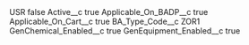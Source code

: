 <?xml version="1.0" encoding="UTF-8"?>
<CustomMetadata xmlns="http://soap.sforce.com/2006/04/metadata" xmlns:xsi="http://www.w3.org/2001/XMLSchema-instance" xmlns:xsd="http://www.w3.org/2001/XMLSchema">
    <label>USR</label>
    <protected>false</protected>
    <values>
        <field>Active__c</field>
        <value xsi:type="xsd:boolean">true</value>
    </values>
    <values>
        <field>Applicable_On_BADP__c</field>
        <value xsi:type="xsd:boolean">true</value>
    </values>
    <values>
        <field>Applicable_On_Cart__c</field>
        <value xsi:type="xsd:boolean">true</value>
    </values>
    <values>
        <field>BA_Type_Code__c</field>
        <value xsi:type="xsd:string">ZOR1</value>
    </values>
    <values>
        <field>GenChemical_Enabled__c</field>
        <value xsi:type="xsd:boolean">true</value>
    </values>
    <values>
        <field>GenEquipment_Enabled__c</field>
        <value xsi:type="xsd:boolean">true</value>
    </values>
</CustomMetadata>
